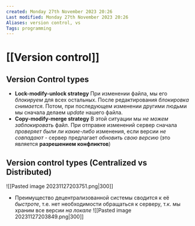 ```yaml
---
created: Monday 27th November 2023 20:26
Last modified: Monday 27th November 2023 20:26
Aliases: version control, vs
Tags: programming
---
```


# [[Version control]]



## Version Control types

- **Lock-modify-unlock strategy**
При изменении файла, мы его *блокируем* для всех остальных. После редактирования *блокировка снимается*. Потом, при последующем изменении другими людьми мы сначала делаем *update* нашего файла.
- **Copy-modify-merge strategy**
В этой ситуации мы *не можем заблокировать* файл. При отправке изменений сервер сначала *проверяет были ли какие-либо* изменения, если версии *не совпадают* - сервер предлагает *обновить свою версию* (это является **разрешением конфликтов**)

## Version control types (Centralized vs Distributed)



![[Pasted image 20231127203751.png|300]]

- Преимущество децентрализованной системы сводится к её *быстроте*, т.е. нет необходимости обращаться к серверу, т.к. мы храним все версии *на локале* 
![[Pasted image 20231127203849.png|300]]